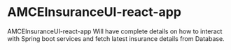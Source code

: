 # AMCEInsuranceUI-react-app
AMCEInsuranceUI-react-app Will have complete details on how to interact with Spring boot services and fetch latest insurance details from Database.
